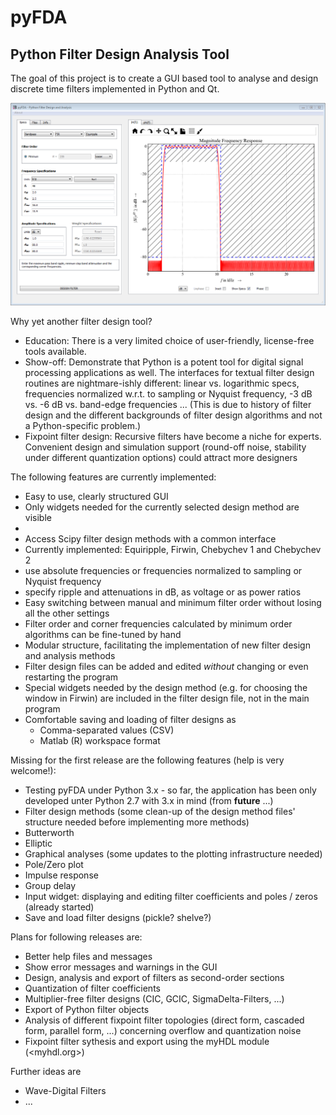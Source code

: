 pyFDA
======
## Python Filter Design Analysis Tool

The goal of this project is to create a GUI based tool to analyse and design discrete time filters implemented in Python and Qt. 

![Screenshot](images/pyFDA_screenshot.PNG)

Why yet another filter design tool?
* Education: There is a very limited choice of user-friendly, license-free tools available. 
* Show-off: Demonstrate that Python is a potent tool for digital signal processing applications as well. The interfaces for textual filter design routines are nightmare-ishly different: linear vs. logarithmic specs, frequencies normalized w.r.t. to sampling or Nyquist frequency, -3 dB vs. -6 dB vs. band-edge frequencies ... (This is due to history of filter design and the different backgrounds of filter design algorithms and not a Python-specific problem.)
* Fixpoint filter design: Recursive filters have become a niche for experts. Convenient design and simulation support (round-off noise, stability under different quantization options) could attract more designers  

The following features are currently implemented:

* Easy to use, clearly structured GUI
 * Only widgets needed for the currently selected design method are visible
 * 
* Access Scipy filter design methods with a common interface
 * Currently implemented: Equiripple, Firwin, Chebychev 1 and Chebychev 2 
 * use absolute frequencies or frequencies normalized to sampling or Nyquist frequency
 * specify ripple and attenuations in dB, as voltage or as power ratios
* Easy switching between manual and minimum filter order without losing all the other settings
 * Filter order and corner frequencies calculated by minimum order algorithms can be fine-tuned by hand
* Modular structure, facilitating the implementation of new filter design and analysis methods
 * Filter design files can be added and edited *without* changing or even restarting the program
 * Special widgets needed by the design method (e.g. for choosing the window in Firwin) are included in the filter design file, not in the main program
* Comfortable saving and loading of filter designs as
  * Comma-separated values (CSV)
  * Matlab (R) workspace format

Missing for the first release are the following features (help is very welcome!):
* Testing pyFDA under Python 3.x - so far, the application has been only developed unter Python 2.7 with 3.x in mind (from __future__ ...)
* Filter design methods (some clean-up of the design method files' structure needed before implementing more methods)
 * Butterworth
 * Elliptic
* Graphical analyses (some updates to the plotting infrastructure needed)
 * Pole/Zero plot
 * Impulse response
 * Group delay
* Input widget: displaying and editing filter coefficients and poles / zeros (already started)
* Save and load filter designs (pickle? shelve?)

Plans for following releases are:
* Better help files and messages
* Show error messages and warnings in the GUI
* Design, analysis and export of filters as second-order sections
* Quantization of filter coefficients
* Multiplier-free filter designs (CIC, GCIC, SigmaDelta-Filters, ...)
* Export of Python filter objects
* Analysis of different fixpoint filter topologies (direct form, cascaded form, parallel form, ...) concerning overflow and quantization noise
* Fixpoint filter sythesis and export using the myHDL module (<myhdl.org>)

Further ideas are
* Wave-Digital Filters
* ...


